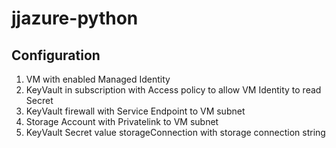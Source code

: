 # jjazure-python

## Configuration

1. VM with enabled Managed Identity
2. KeyVault in subscription with Access policy to allow VM Identity to read Secret
3. KeyVault firewall with Service Endpoint to VM subnet
4. Storage Account with Privatelink to VM subnet
5. KeyVault Secret value storageConnection with storage connection string
